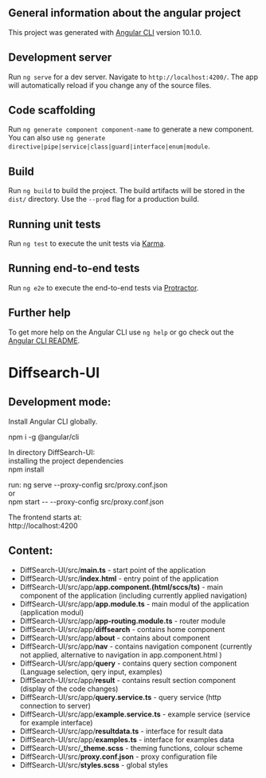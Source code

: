 
## General information about the angular project

This project was generated with [Angular CLI](https://github.com/angular/angular-cli) version 10.1.0.

## Development server

Run `ng serve` for a dev server. Navigate to `http://localhost:4200/`. The app will automatically reload if you change any of the source files.

## Code scaffolding

Run `ng generate component component-name` to generate a new component. You can also use `ng generate directive|pipe|service|class|guard|interface|enum|module`.

## Build

Run `ng build` to build the project. The build artifacts will be stored in the `dist/` directory. Use the `--prod` flag for a production build.

## Running unit tests

Run `ng test` to execute the unit tests via [Karma](https://karma-runner.github.io).

## Running end-to-end tests

Run `ng e2e` to execute the end-to-end tests via [Protractor](http://www.protractortest.org/).

## Further help

To get more help on the Angular CLI use `ng help` or go check out the [Angular CLI README](https://github.com/angular/angular-cli/blob/master/README.md).

# Diffsearch-UI

## Development mode:
Install Angular CLI globally.

npm i -g @angular/cli

In directory DiffSearch-UI:  
installing the project dependencies  
npm install  

run:
ng serve --proxy-config src/proxy.conf.json  
or  
npm start -- --proxy-config src/proxy.conf.json  

The frontend starts at:  
http://localhost:4200

## Content:
 
- DiffSearch-UI/src/**main.ts** - start point of the application
- DiffSearch-UI/src/**index.html** - entry point of the application
- DiffSearch-UI/src/app/**app.component.(html/sccs/ts)** - main component of the application (including currently applied navigation)
- DiffSearch-UI/src/app/**app.module.ts** - main modul of the application (application modul)
- DiffSearch-UI/src/app/**app-routing.module.ts** - router module
- DiffSearch-UI/src/app/**diffsearch** - contains home component
- DiffSearch-UI/src/app/**about** - contains about component
- DiffSearch-UI/src/app/**nav** - contains navigation component (currently not applied, alternative to navigation in app.component.html )
- DiffSearch-UI/src/app/**query** - contains query section component (Language selection, qery input, examples)
- DiffSearch-UI/src/app/**result** - contains result section component (display of the code changes)
- DiffSearch-UI/src/app/**query.service.ts** - query service (http connection to server)
- DiffSearch-UI/src/app/**example.service.ts** - example service (service for example interface)
- DiffSearch-UI/src/app/**resultdata.ts** - interface for result data
- DiffSearch-UI/src/app/**examples.ts** - interface for examples data
- DiffSearch-UI/src/**\_theme.scss** - theming functions, colour scheme
- DiffSearch-UI/src/**proxy.conf.json** - proxy configuration file
- DiffSearch-UI/src/**styles.scss** - global styles
